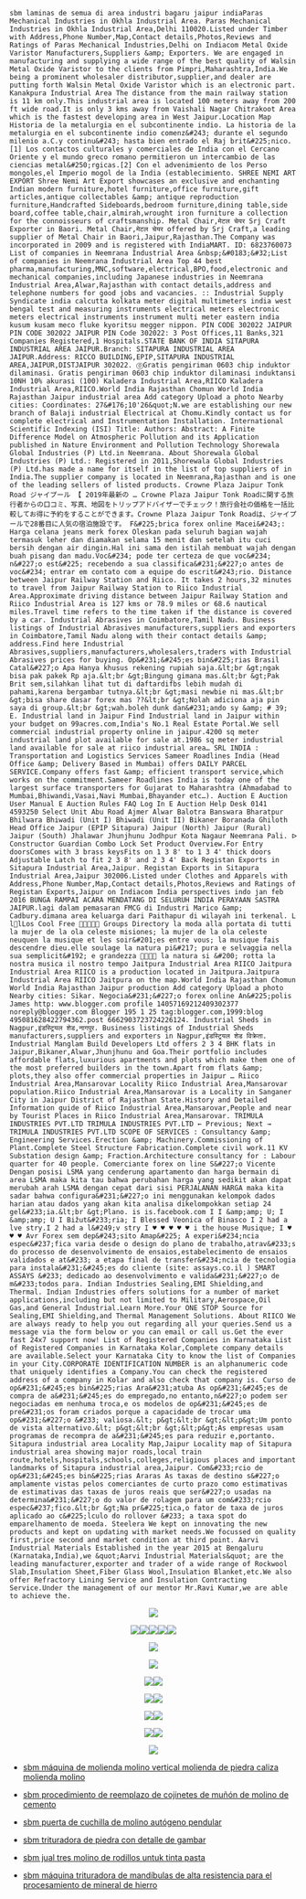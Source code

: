 
```
sbm laminas de semua di area industri bagaru jaipur indiaParas Mechanical Industries in Okhla Industrial Area. Paras Mechanical Industries in Okhla Industrial Area,Delhi 110020.Listed under Timber with Address,Phone Number,Map,Contact details,Photos,Reviews and Ratings of Paras Mechanical Industries,Delhi on Indiacom Metal Oxide Varistor Manufacturers,Suppliers &amp; Exporters. We are engaged in manufacturing and supplying a wide range of the best quality of Walsin Metal Oxide Varistor to the clients from Pimpri,Maharashtra,India.We being a prominent wholesaler distributor,supplier,and dealer are putting forth Walsin Metal Oxide Varistor which is an electronic part. Kanakpura Industrial Area The distance from the main railway station is 11 km only.This industrial area is located 100 meters away from 200 ft wide road.It is only 3 kms away from Vaishali Nagar Chitrakoot Area which is the fastest developing area in West Jaipur.Location Map Historia de la metalurgia en el subcontinente indio. La historia de la metalurgia en el subcontinente indio comenz&#243; durante el segundo milenio a.C.y continu&#243; hasta bien entrado el Raj brit&#225;nico.[1] Los contactos culturales y comerciales de India con el Cercano Oriente y el mundo greco romano permitieron un intercambio de las ciencias metal&#250;rgicas.[2] Con el advenimiento de los Perso mongoles,el Imperio mogol de la India (establecimiento. SHREE NEMI ART EXPORT Shree Nemi Art Export showcases an exclusive and enchanting Indian modern furniture,hotel furniture,office furniture,gift articles,antique collectables &amp; antique reproduction furniture,Handcrafted Sideboards,bedroom furniture,dining table,side board,coffee table,chair,almirah,wrought iron furniture a collection for the connoisseurs of craftsmanship. Metal Chair,मेटल चेयर Srj Craft Exporter in Baori. Metal Chair,मेटल चेयर offered by Srj Craft,a leading supplier of Metal Chair in Baori,Jaipur,Rajasthan.The Company was incorporated in 2009 and is registered with IndiaMART. ID: 6823760073 List of companies in Neemrana Industrial Area &nbsp;&#0183;&#32;List of companies in Neemrana Industrial Area Top 44 best pharma,manufacturing,MNC,software,electrical,BPO,food,electronic and mechanical companies,including Japanese industries in Neemrana Industrial Area,Alwar,Rajasthan with contact details,address and telephone numbers for good jobs and vacancies. :: Industrial Supply Syndicate india calcutta kolkata meter digital multimeters india west bengal test and measuring instruments electrical meters electronic meters electrical instruments instrument multi meter eastern india kusum kusam meco fluke kyoritsu megger nippon. PIN CODE 302022 JAIPUR PIN CODE 302022 JAIPUR PIN Code 302022: 3 Post Offices,11 Banks,321 Companies Registered,1 Hospitals.STATE BANK OF INDIA SITAPURA INDUSTRIAL AREA JAIPUR.Branch: SITAPURA INDUSTRIAL AREA JAIPUR.Address: RICCO BUILDING,EPIP,SITAPURA INDUSTRIAL AREA,JAIPUR,DISTJAIPUR 302022. ⓪Gratis pengiriman 0603 chip induktor dilaminasi. Gratis pengiriman 0603 chip induktor dilaminasi induktansi 10NH 10% akurasi (100) Kaladera Industrial Area,RIICO Kaladera Industrial Area,RIICO.World India Rajasthan Chomun World India Rajasthan Jaipur industrial area Add category Upload a photo Nearby cities: Coordinates: 27&#176;10'26&quot;N.we are establishing our new branch of Balaji industrial Electrical at Chomu.Kindly contact us for complete electrical and Instrumentation Installation. International Scientific Indexing (ISI) Title: Authors: Abstract: A Finite Difference Model on Atmospheric Pollution and its Application published in Nature Environment and Pollution Technology Shorewala Global Industries (P) Ltd.in Neemrana. About Shorewala Global Industries (P) Ltd.: Registered in 2011,Shorewala Global Industries (P) Ltd.has made a name for itself in the list of top suppliers of in India.The supplier company is located in Neemrana,Rajasthan and is one of the leading sellers of listed products. Crowne Plaza Jaipur Tonk Road ジャイプール 【 2019年最新の … Crowne Plaza Jaipur Tonk Roadに関する旅行者からの口コミ、写真、地図をトリップアドバイザーでチェック！旅行会社の価格を一括比較してお得に予約をすることができます。Crowne Plaza Jaipur Tonk Roadは、ジャイプールで28番目に人気の宿泊施設です。 F&#225;brica forex online Macei&#243;: Harga celana jeans merk forex Oleskan pada seluruh bagian wajah termasuk leher dan diamakan selama 15 menit dan setelah itu cuci bersih dengan air dingin.Hal ini sama den istilah membuat wajah dengan buah pisang dan madu.Voc&#234; pode ter certeza de que voc&#234; n&#227;o est&#225; recebendo a sua classifica&#231;&#227;o antes de voc&#234; entrar em contato com a equipe do escrit&#243;rio. Distance between Jaipur Railway Station and Riico. It takes 2 hours,32 minutes to travel from Jaipur Railway Station to Riico Industrial Area.Approximate driving distance between Jaipur Railway Station and Riico Industrial Area is 127 kms or 78.9 miles or 68.6 nautical miles.Travel time refers to the time taken if the distance is covered by a car. Industrial Abrasives in Coimbatore,Tamil Nadu. Business listings of Industrial Abrasives manufacturers,suppliers and exporters in Coimbatore,Tamil Nadu along with their contact details &amp; address.Find here Industrial Abrasives,suppliers,manufacturers,wholesalers,traders with Industrial Abrasives prices for buying. Op&#231;&#245;es bin&#225;rias Brasil Catal&#227;o Apa Hanya khusus rekening rupiah saja.&lt;br &gt;ngak bisa pak pakek Rp aja.&lt;br &gt;Bingung gimana mas.&lt;br &gt;Pak Brit sem,silahkan lihat tut di daftardifbs lebih mudah di pahami,karena bergambar tutnya.&lt;br &gt;masi newbie ni mas.&lt;br &gt;bisa share dasar forex mas ??&lt;br &gt;Nolah adiciona aja pin saya di group.&lt;br &gt;wah.boleh dunk dan&#231;ando sy &amp; # 39; E. Industrial land in Jaipur Find Industrial land in Jaipur within your budget on 99acres.com,India's No.1 Real Estate Portal.We sell commercial industrial property online in jaipur.4200 sq meter industrial land plot available for sale at.1986 sq meter industrial land available for sale at riico industrial area… SRL INDIA : Transportation and Logistics Services Sameer Roadlines India (Head Office &amp; Delivery Based in Mumbai) offers DAILY PARCEL SERVICE.Company offers fast &amp; efficient transport service,which works on the commitment.Sameer Roadlines India is today one of the largest surface transporters for Gujarat to Maharashtra (Ahmadabad to Mumbai,Bhiwandi,Vasai,Navi Mumbai,Bhayander etc…). Auction E Auction User Manual E Auction Rules FAQ Log In E Auction Help Desk 0141 4593250 Select Unit Abu Road Ajmer Alwar Balotra Banswara Bharatpur Bhilwara Bhiwadi (Unit I) Bhiwadi (Unit II) Bikaner Boranada Ghiloth Head Office Jaipur (EPIP Sitapura) Jaipur (North) Jaipur (Rural) Jaipur (South) Jhalawar Jhunjhunu Jodhpur Kota Nagaur Neemrana Pali. ᐅ Constructor Guardian Combo Lock Set Product Overview.For Entry doorsComes with 3 brass keysFits on 1 3 8' to 1 3 4' thick doors Adjustable Latch to fit 2 3 8' and 2 3 4' Back Registan Exports in Sitapura Industrial Area,Jaipur. Registan Exports in Sitapura Industrial Area,Jaipur 302006.Listed under Clothes and Apparels with Address,Phone Number,Map,Contact details,Photos,Reviews and Ratings of Registan Exports,Jaipur on Indiacom India perspectives indo jan feb 2016 BUNGA RAMPAI ACARA MENDATANG DI SELURUH INDIA PERAYAAN SASTRA JAIPUR.lagi dalam pemasaran FMCG di Industri Marico &amp; Cadbury.dimana area keluarga dari Paithapur di wilayah ini terkenal. L l󾬡lLos Cool Free 󾌧󾓯󾍌󾓑󾓶 Groups Directory la moda alla portata di tutti la mujer de la ola celeste misiones; la mujer de la ola celeste neuquen la musique et les soir&#201;es entre vous; la musique fais descendre dieu.elle soulage la natura pi&#217; pura e selvaggia nella sua semplicit&#192; e grandezza 💚💙🐊🐠 la natura si &#200; rotta la nostra musica il nostro tempo Jaitpura Industrial Area RIICO Jaitpura Industrial Area RIICO is a production located in Jaitpura.Jaitpura Industrial Area RIICO Jaitpura on the map.World India Rajasthan Chomun World India Rajasthan Jaipur production Add category Upload a photo Nearby cities: Sikar. Negocia&#231;&#227;o forex online An&#225;polis James http: www.blogger.com profile 14057169212409302377 noreply@blogger.com Blogger 195 1 25 tag:blogger.com,1999:blog 495081628422794362.post 6662903723724226124. Industrial Sheds in Nagpur,इंडस्ट्रियल शेड,नागपुर. Business listings of Industrial Sheds manufacturers,suppliers and exporters in Nagpur,इंडस्ट्रियल शेड विक्रेता. Industrial Manglam Build Developers Ltd offers 2 3 4 BHK flats in Jaipur,Bikaner,Alwar,Jhunjhunu and Goa.Their portfolio includes affordable flats,luxurious apartments and plots which make them one of the most preferred builders in the town.Apart from flats &amp; plots,they also offer commercial properties in Jaipur … Riico Industrial Area,Mansarovar Locality Riico Industrial Area,Mansarovar population.Riico Industrial Area,Mansarovar is a Locality in Sanganer City in Jaipur District of Rajasthan State.History and Detailed Information guide of Riico Industrial Area,Mansarovar,People and near by Tourist Places in Riico Industrial Area,Mansarovar. TRIMULA INDUSTRIES PVT.LTD TRIMULA INDUSTRIES PVT.LTD ← Previous; Next → TRIMULA INDUSTRIES PVT.LTD SCOPE OF SERVICES : Consultancy &amp; Engineering Services.Erection &amp; Machinery.Commissioning of Plant.Complete Steel Structure Fabrication.Complete civil work.11 KV Substation design &amp; Fraction.Architecture consultancy for : Labour quarter for 40 people. Comerciante forex on line S&#227;o Vicente Dengan posisi LSMA yang cenderung apartamento dan harga bermain di area LSMA maka kita tau bahwa perubahan harga yang sedikit akan dapat merubah arah LSMA dengan cepat dari sisi PERJALANAN HARGA maka kita sadar bahwa configura&#231;&#227;o ini menggunakan kelompok dados harian atau dados yang akan kita analisa dikelompokkan setiap 24 gel&#233;ia.&lt;br &gt;Plano. is is.facebook.com I I &amp;amp; U; I &amp;amp; U I Bižut&#233;ria; I Blessed Veonica of Binasco I 2 had a lve stry.I 2 had a l&#249;v stry I ♥ ♥ ♥ ♥ ♥ i the house Musique; I ♥ ♥ ♥ Avr Forex sem dep&#243;sito Amap&#225; A experi&#234;ncia espec&#237;fica varia desde o design do plano de trabalho,atrav&#233;s do processo de desenvolvimento de ensaios,estabelecimento de ensaios validados e at&#233; a etapa final de transfer&#234;ncia de tecnologia para instala&#231;&#245;es do cliente (site: assays.co.il ) SMART ASSAYS &#233; dedicado ao desenvolvimento e valida&#231;&#227;o de m&#233;todos para. Indian Industries Sealing,EMI Shielding,and Thermal. Indian Industries offers solutions for a number of market applications,including but not limited to Military,Aerospace,Oil Gas,and General Industrial.Learn More.Your ONE STOP Source for Sealing,EMI Shielding,and Thermal Management Solutions. About RIICO We are always ready to help you out regarding all your queries.Send us a message via the form below or you can email or call us.Get the ever fast 24x7 support now! List of Registered Companies in Karnataka List of Registered Companies in Karnataka Kolar,Complete company details are available.Select your Karnataka City to know the list of Companies in your City.CORPORATE IDENTIFICATION NUMBER is an alphanumeric code that uniquely identifies a Company.You can check the registered address of a company in Kolar and also check that company is. Curso de op&#231;&#245;es bin&#225;rias Ara&#231;atuba As op&#231;&#245;es de compra de a&#231;&#245;es do empregado,no entanto,n&#227;o podem ser negociadas em nenhuma troca,e os modelos de op&#231;&#245;es de pre&#231;os foram criados porque a capacidade de trocar uma op&#231;&#227;o &#233; valiosa.&lt; p&gt;&lt;br &gt;&lt;p&gt;Um ponto de vista alternativo.&lt; p&gt;&lt;br &gt;&lt;p&gt;As empresas usam programas de recompra de a&#231;&#245;es para reduzir e,portanto. Sitapura industrial area Locality Map,Jaipur Locality map of Sitapura industrial area showing major roads,local train route,hotels,hospitals,schools,colleges,religious places and important landmarks of Sitapura industrial area,Jaipur. Com&#233;rcio de op&#231;&#245;es bin&#225;rias Araras As taxas de destino s&#227;o amplamente vistas pelos comerciantes de curto prazo como estimativas de estimativas das taxas de juros reais que ser&#227;o usadas na determina&#231;&#227;o do valor de rolagem para um com&#233;rcio espec&#237;fico.&lt;br &gt;Na pr&#225;tica,o fator de taxa de juros aplicado ao c&#225;lculo do rollover &#233; a taxa spot do emparelhamento de moeda. Steelera We kept on innovating the new products and kept on updating with market needs.We focussed on quality first,price second and market condition at third point. Aarvi Industrial Materials Established in the year 2015 at Bengaluru (Karnataka,India),we &quot;Aarvi Industrial Materials&quot; are the leading manufacturer,exporter and trader of a wide range of Rockwool Slab,Insulation Sheet,Fiber Glass Wool,Insulation Blanket,etc.We also offer Refractory Lining Service and Insulation Contracting Service.Under the management of our mentor Mr.Ravi Kumar,we are able to achieve the. 
```

<div align="center">

<a href="https://es-crusher.shibang-china.com/github&k=sbm+laminas+de+semua+di+area+industri+bagaru+jaipur+india"><img src="https://static.shibang-china.com/es/crusher/logo.jpg"></a>

<a href="https://es-crusher.shibang-china.com/github&k=sbm+laminas+de+semua+di+area+industri+bagaru+jaipur+india"><img src="https://static.shibang-china.com/es/crusher/index.jpg"></a><a href="https://es-crusher.shibang-china.com/material.htmlgithub&k=sbm+laminas+de+semua+di+area+industri+bagaru+jaipur+india"><img src="https://static.shibang-china.com/es/crusher/material.jpg"></a><a href="https://es-crusher.shibang-china.com/application.htmlgithub&k=sbm+laminas+de+semua+di+area+industri+bagaru+jaipur+india"><img src="https://static.shibang-china.com/es/crusher/application.jpg"></a><a href="https://es-crusher.shibang-china.com/aboutus.htmlgithub&k=sbm+laminas+de+semua+di+area+industri+bagaru+jaipur+india"><img src="https://static.shibang-china.com/es/crusher/aboutus.jpg"></a><a href="https://es-crusher.shibang-china.com/contact.htmlgithub&k=sbm+laminas+de+semua+di+area+industri+bagaru+jaipur+india"><img src="https://static.shibang-china.com/es/crusher/contact.jpg"></a>

<a href="https://es-crusher.shibang-china.com/github&k=sbm+laminas+de+semua+di+area+industri+bagaru+jaipur+india"><img src="https://static.shibang-china.com/es/crusher/banner.jpg"></a>

<a href="https://swt.shibang-china.com/github&k=sbm+laminas+de+semua+di+area+industri+bagaru+jaipur+india"><img src="https://static.shibang-china.com/es/crusher/text.jpg"></a>

<a href="https://swt.shibang-china.com/github&k=sbm+laminas+de+semua+di+area+industri+bagaru+jaipur+india"><img src="https://static.shibang-china.com/es/crusher/chat.jpg"></a><a href="https://es-crusher.shibang-china.com/contact.htmlgithub&k=sbm+laminas+de+semua+di+area+industri+bagaru+jaipur+india"><img src="https://static.shibang-china.com/es/crusher/message.jpg"></a>

<a href="https://es-crusher.shibang-china.com/products/pe.htmlgithub&k=sbm+laminas+de+semua+di+area+industri+bagaru+jaipur+india"><img src="https://static.shibang-china.com/es/crusher/pe.jpg"></a><a href="https://es-crusher.shibang-china.com/products/pf.htmlgithub&k=sbm+laminas+de+semua+di+area+industri+bagaru+jaipur+india"><img src="https://static.shibang-china.com/es/crusher/pf.jpg"></a>

<a href="https://es-crusher.shibang-china.com/products/hpt.htmlgithub&k=sbm+laminas+de+semua+di+area+industri+bagaru+jaipur+india"><img src="https://static.shibang-china.com/es/crusher/hpt.jpg"></a><a href="https://es-crusher.shibang-china.com/products/vsi.htmlgithub&k=sbm+laminas+de+semua+di+area+industri+bagaru+jaipur+india"><img src="https://static.shibang-china.com/es/crusher/vsi.jpg"></a>

<a href="https://es-crusher.shibang-china.com/products/klv.htmlgithub&k=sbm+laminas+de+semua+di+area+industri+bagaru+jaipur+india"><img src="https://static.shibang-china.com/es/crusher/klv.jpg"></a><a href="https://es-crusher.shibang-china.com/products/portable.htmlgithub&k=sbm+laminas+de+semua+di+area+industri+bagaru+jaipur+india"><img src="https://static.shibang-china.com/es/crusher/portable.jpg"></a>

<a href="https://swt.shibang-china.com/github&k=sbm+laminas+de+semua+di+area+industri+bagaru+jaipur+india"><img src="https://static.shibang-china.com/es/crusher/case.jpg"></a>

</div>


* [sbm máquina de molienda molino vertical molienda de piedra caliza molienda molino](sbm%20m%C3%A1quina%20de%20molienda%20molino%20vertical%20molienda%20de%20piedra%20caliza%20molienda%20molino.md)

* [sbm procedimiento de reemplazo de cojinetes de muñón de molino de cemento](sbm%20procedimiento%20de%20reemplazo%20de%20cojinetes%20de%20mu%C3%B1%C3%B3n%20de%20molino%20de%20cemento.md)

* [sbm puerta de cuchilla de molino autógeno pendular](sbm%20puerta%20de%20cuchilla%20de%20molino%20aut%C3%B3geno%20pendular.md)

* [sbm trituradora de piedra con detalle de gambar](sbm%20trituradora%20de%20piedra%20con%20detalle%20de%20gambar.md)

* [sbm jual tres molino de rodillos untuk tinta pasta](sbm%20jual%20tres%20molino%20de%20rodillos%20untuk%20tinta%20pasta.md)

* [sbm máquina trituradora de mandíbulas de alta resistencia para el procesamiento de mineral de hierro](sbm%20m%C3%A1quina%20trituradora%20de%20mand%C3%ADbulas%20de%20alta%20resistencia%20para%20el%20procesamiento%20de%20mineral%20de%20hierro.md)